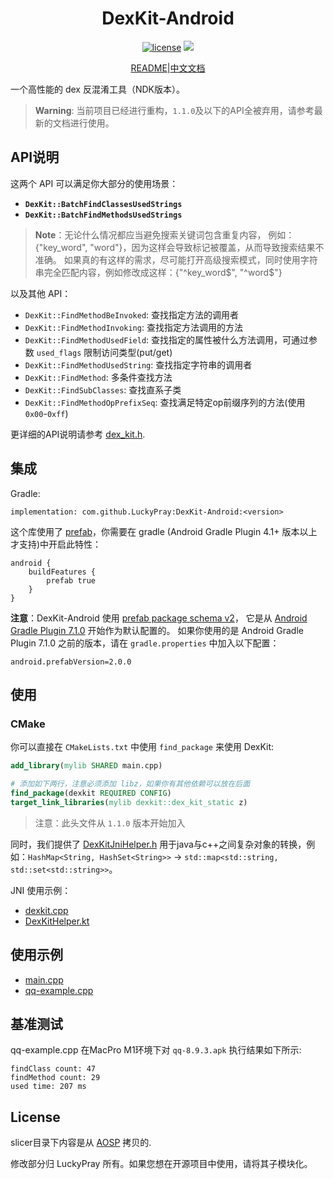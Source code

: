 <div align="center">
    <h1> DexKit-Android </h1>

[![license](https://img.shields.io/github/license/LuckyPray/DexKit-Android.svg)](https://www.gnu.org/licenses/lgpl-3.0.html)
[![](https://jitpack.io/v/LuckyPray/DexKit-Android.svg)](https://jitpack.io/#LuckyPray/DexKit-Android)

[README](https://github.com/LuckyPray/DexKit-Android/blob/master/README.md)|[中文文档](https://github.com/LuckyPray/DexKit-Android/blob/master/README_zh.md)

</div>

一个高性能的 dex 反混淆工具（NDK版本）。

> **Warning**: 当前项目已经进行重构，`1.1.0`及以下的API全被弃用，请参考最新的文档进行使用。

## API说明

这两个 API 可以满足你大部分的使用场景：

- **`DexKit::BatchFindClassesUsedStrings`**
- **`DexKit::BatchFindMethodsUsedStrings`**

> **Note**：无论什么情况都应当避免搜索关键词包含重复内容， 例如：{"key_word", "word"}，因为这样会导致标记被覆盖，从而导致搜索结果不准确。
> 如果真的有这样的需求，尽可能打开高级搜索模式，同时使用字符串完全匹配内容，例如修改成这样：{"^key_word$", "^word$"}

以及其他 API：

- `DexKit::FindMethodBeInvoked`: 查找指定方法的调用者
- `DexKit::FindMethodInvoking`: 查找指定方法调用的方法
- `DexKit::FindMethodUsedField`: 查找指定的属性被什么方法调用，可通过参数 `used_flags` 限制访问类型(put/get)
- `DexKit::FindMethodUsedString`: 查找指定字符串的调用者
- `DexKit::FindMethod`: 多条件查找方法
- `DexKit::FindSubClasses`: 查找直系子类
- `DexKit::FindMethodOpPrefixSeq`: 查找满足特定op前缀序列的方法(使用`0x00`-`0xff`)

更详细的API说明请参考 [dex_kit.h](https://github.com/LuckyPray/DexKit/blob/master/include/dex_kit.h).

## 集成

Gradle:

`implementation: com.github.LuckyPray:DexKit-Android:<version>`

这个库使用了 [prefab](https://google.github.io/prefab/)，你需要在 gradle (Android Gradle Plugin 4.1+ 版本以上才支持)中开启此特性：

```
android {
    buildFeatures {
        prefab true
    }
}
```

**注意**：DexKit-Android 使用 [prefab package schema v2](https://github.com/google/prefab/releases/tag/v2.0.0)，
它是从 [Android Gradle Plugin 7.1.0](https://developer.android.com/studio/releases/gradle-plugin?buildsystem=cmake#7-1-0) 开始作为默认配置的。
如果你使用的是 Android Gradle Plugin 7.1.0 之前的版本，请在 `gradle.properties` 中加入以下配置：

```
android.prefabVersion=2.0.0
```

## 使用

### CMake

你可以直接在 `CMakeLists.txt` 中使用 `find_package` 来使用 DexKit:

```cmake
add_library(mylib SHARED main.cpp)

# 添加如下两行，注意必须添加 libz，如果你有其他依赖可以放在后面
find_package(dexkit REQUIRED CONFIG)
target_link_libraries(mylib dexkit::dex_kit_static z)
```

> 注意：此头文件从 `1.1.0` 版本开始加入

同时，我们提供了 [DexKitJniHelper.h](https://github.com/LuckyPray/DexKit/blob/master/include/DexKitJniHelper.h)
用于java与c++之间复杂对象的转换，例如：`HashMap<String, HashSet<String>>` -> `std::map<std::string, std::set<std::string>>`。

JNI 使用示例：
- [dexkit.cpp](https://github.com/LuckyPray/XAutoDaily/blob/master/app/src/main/cpp/dexkit.cpp)
- [DexKitHelper.kt](https://github.com/LuckyPray/XAutoDaily/blob/master/app/src/main/java/me/teble/xposed/autodaily/dexkit/DexKitHelper.kt)

## 使用示例

- [main.cpp](https://github.com/LuckyPray/DexKit/blob/master/main.cpp)
- [qq-example.cpp](https://github.com/LuckyPray/DexKit/blob/master/qq-example.cpp)

## 基准测试

qq-example.cpp 在MacPro M1环境下对 `qq-8.9.3.apk` 执行结果如下所示:
```text
findClass count: 47
findMethod count: 29
used time: 207 ms
```

## License

slicer目录下内容是从 [AOSP](https://cs.android.com/android/platform/superproject/+/master:frameworks/base/startop/view_compiler) 拷贝的.

修改部分归 LuckyPray 所有。如果您想在开源项目中使用，请将其子模块化。
